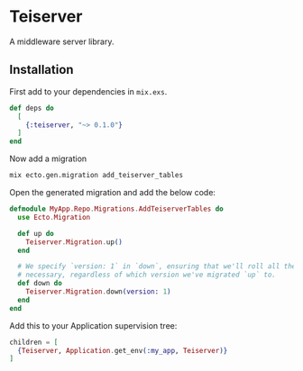 # Teiserver
A middleware server library.

## Installation
First add to your dependencies in `mix.exs`.
```elixir
def deps do
  [
    {:teiserver, "~> 0.1.0"}
  ]
end
```

Now add a migration
```bash
mix ecto.gen.migration add_teiserver_tables
```

Open the generated migration and add the below code:
```elixir
defmodule MyApp.Repo.Migrations.AddTeiserverTables do
  use Ecto.Migration

  def up do
    Teiserver.Migration.up()
  end

  # We specify `version: 1` in `down`, ensuring that we'll roll all the way back down if
  # necessary, regardless of which version we've migrated `up` to.
  def down do
    Teiserver.Migration.down(version: 1)
  end
end
```

Add this to your Application supervision tree:
```elixir
children = [
  {Teiserver, Application.get_env(:my_app, Teiserver)}
]
```
